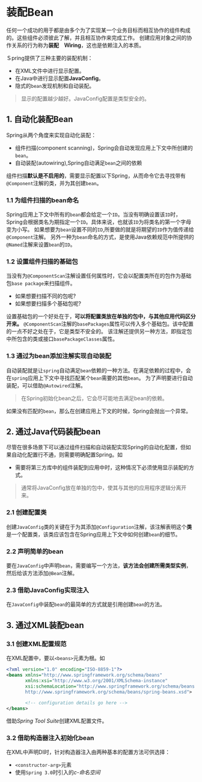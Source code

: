 # 装配Bean

任何一个成功的用于都是由多个为了实现某一个业务目标而相互协作的组件构成的。这些组件必须彼此了解，并且相互协作来完成工作。
创建应用对象之间的协作关系的行为称为**装配　Ｗiring**，这也是依赖注入的本质。

Ｓpring提供了三种主要的装配机制：
* 在XML文件中进行显示配置。
* 在Java中进行显示配置**JavaConfig**。
* 隐式的`bean`发现机制和自动装配。

> 显示的配置越少越好。JavaConfig配置是类型安全的。

## 1. 自动化装配Bean

Spring从两个角度来实现自动化装配：
* 组件扫描(component scanning)，Spring会自动发现应用上下文中所创建的`bean`。
* 自动装配(autowiring),Spring自动满足`bean`之间的依赖

组件扫描**默认是不启用的**，需要显示配置以下Spring，从而命令它去寻找带有`@Component`注解的类，并为其创建`bean`。

### 1.1 为组件扫描的bean命名

Spring应用上下文中所有的`bean`都会给定一个`ID`。当没有明确设置该`ID`时，Spring会根据类名为期指定一个`ID`。具体来说，也就该`ID`为将类名的第一个字母变为小写。
如果想要为`bean`设置不同的`ID`,所要做的就是将期望的`ID`作为值传递给`@Component`注解。
另外一种为`bean`命名的方式，是使用Java依赖规范中所提供的`@Named`注解来设置`bean`的`ID`。

### 1.2 设置组件扫描的基础包

当没有为`@ComponentScan`注解设置任何属性时，它会以配置类所在的包作为基础包`base package`来扫描组件。

* 如果想要扫描不同的包呢?
* 如果想要扫描多个基础包呢?

设置基础包的一个好处在于，**可以将配置类放在单独的包中，与其他应用代码区分开来。**
`@ComponentScan`注解的`basePackages`属性可以传入多个基础包。该中配置的一点不好之处在于，它是类型不安全的。
该注解还提供另一种方法，即指定包中所包含的类或接口`basePackageClasses`属性。

### 1.3 通过为bean添加注解实现自动装配

自动装配就是让`spring`自动满足`bean`依赖的一种方法。在满足依赖的过程中，会在`spring`应用上下文中寻找匹配某个`bean`需要的其他`bean`。
为了声明要进行自动装配，可以借助`@Autowired`注解。

> 在Spring初始化bean之后，它会尽可能地去满足bean的依赖。

如果没有匹配的`bean`，那么在创建应用上下文的时候，Spring会抛出一个异常。

## 2. 通过Java代码装配bean

尽管在很多场景下可以通过组件扫描和自动装配实现Spring的自动化配置，但如果自动化配置行不通，则需要明确配置Spring。如
* 需要将第三方库中的组件装配到应用中时，这种情况下必须使用显示装配的方式。

> 通常将JavaConfig放在单独的包中，使其与其他的应用程序逻辑分离开来。

### 2.1 创建配置类

创建`JavaConfig`类的关键在于为其添加`@Configuration`注解，该注解表明这个**类**是一个配置类，该类应该包含在Spring应用上下文中如何创建`bean`的细节。

### 2.2 声明简单的bean

要在`JavaConfig`中声明`bean`，需要编写一个方法，**该方法会创建所需类型实例**，然后给该方法添加`@Bean`注解。

### 2.3 借助JavaConfig实现注入

在`JavaConfig`中装配`bean`的最简单的方式就是引用创建`bean`的方法。

## 3. 通过XML装配bean

### 3.1 创建XML配置规范

在XML配置中，要以`<beans>`元素为根。如
```XML
<?xml version="1.0" encoding="ISO-8859-1"?>
<beans xmlns="http://www.springframework.org/schema/beans"
       xmlns:xsi="http://www.w3.org/2001/XMLSchema-instance"
       xsi:schemaLocation="http://www.springframework.org/schema/beans
       http://www.springframework.org/schema/beans/spring-beans.xsd">
       
       <!-- configuration details go here -->
</beans>
```

借助*Spring Tool Suite*创建XML配置文件。

### 3.2 借助构造器注入初始化bean

在XML中声明DI时，针对构造器注入由两种基本的配置方法可供选择：
* `<constructor-arg>`元素
* 使用`Spring 3.0`时引入的*c-命名空间*